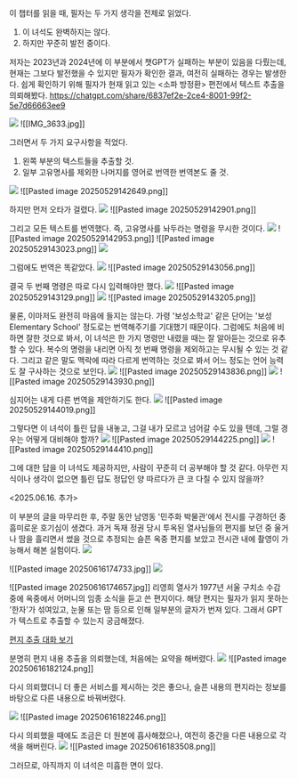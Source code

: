 
이 챕터를 읽을 때, 필자는 두 가지 생각을 전제로 읽었다.
1. 이 녀석도 완벽하지는 않다.
2. 하지만 꾸준히 발전 중이다.

저자는 2023년과 2024년에 이 부분에서 챗GPT가 실패하는 부분이 있음을 다뤘는데, 현재는 그보다 발전했을 수 있지만 필자가 확인한 결과, 여전히 실패하는 경우는 발생한다.
쉽게 확인하기 위해 필자가 현재 읽고 있는 <소파 방정환> 편전에서 텍스트 추출을 의뢰해봤다.
https://chatgpt.com/share/6837ef2e-2ce4-8001-99f2-5e7d66663ee9

<img src="/assets/IMG_3633.jpg"/>
![[IMG_3633.jpg]]

그러면서 두 가지 요구사항을 적었다.
1. 왼쪽 부분의 텍스트들을 추출할 것.
2. 일부 고유명사를 제외한 나머지를 영어로 번역한 번역본도 줄 것.
<img src="/assets/Pasted image 20250529142649.png"/>
![[Pasted image 20250529142649.png]]

하지만 먼저 오타가 걸렸다.
<img src="/assets/Pasted image 20250529142901.png"/>
![[Pasted image 20250529142901.png]]

그리고 모든 텍스트를 번역했다. 즉, 고유명사를 놔두라는 명령을 무시한 것이다.
<img src="/assets/Pasted image 20250529142953.png"/>
![[Pasted image 20250529142953.png]]
![[Pasted image 20250529143023.png]]
<img src="/assets/Pasted image 20250529143023.png"/>

그럼에도 번역은 똑같았다.
<img src="/assets/Pasted image 20250529143056.png"/>
![[Pasted image 20250529143056.png]]

결국 두 번째 명령은 따로 다시 입력해야만 했다.
<img src="/assets/Pasted image 20250529143129.png"/>
![[Pasted image 20250529143129.png]]
<img src="/assets/Pasted image 20250529143205.png"/>
![[Pasted image 20250529143205.png]]


물론, 이마저도 완전히 마음에 들지는 않는다. 가령 '보성소학교' 같은 단어는 '보성 Elementary School' 정도로는 번역해주기를 기대했기 때문이다. 그럼에도 처음에 비하면 잘한 것으로 봐서, 이 녀석은 한 가지 명령만 내렸을 때는 잘 알아듣는 것으로 유추할 수 있다. 복수의 명령을 내리면 아직 첫 번째 명령을 제외하고는 무시될 수 있는 것 같다.
그리고 같은 말도 맥락에 따라 다르게 번역하는 것으로 봐서 어느 정도는 언어 능력도 잘 구사하는 것으로 보인다.
<img src="/assets/Pasted image 20250529143836.png"/>
![[Pasted image 20250529143836.png]]
<img src="/assets/Pasted image 20250529143930.png"/>
![[Pasted image 20250529143930.png]]

심지어는 내게 다른 번역을 제안하기도 한다.
<img src="/assets/Pasted image 20250529144019.png"/>
![[Pasted image 20250529144019.png]]


그렇다면 이 녀석이 틀린 답을 내놓고, 그걸 내가 모르고 넘어갈 수도 있을 텐데, 그럴 경우는 어떻게 대비해야 할까?
<img src="/assets/Pasted image 20250529144225.png"/>
![[Pasted image 20250529144225.png]]
<img src="/assets/Pasted image 20250529144410.png"/>
![[Pasted image 20250529144410.png]]

그에 대한 답을 이 녀석도 제공하지만, 사람이 꾸준히 더 공부해야 할 것 같다.
아무런 지식이나 생각이 없으면 틀린 답도 정답인 양 따르다가 큰 코 다칠 수 있지 않을까?

<2025.06.16. 추가>

이 부분의 글을 마무리한 후, 주말 동안 남영동 '민주화 박물관'에서 전시를 구경하던 중 흠미로운 호기심이 생겼다. 
과거 독재 정권 당시 투옥된 열사님들의 편지를 보던 중 울거나 땀을 흘리면서 썼을 것으로 추정되는 슬픈 옥중 편지를 보았고 전시관 내에 촬영이 가능해서 해본 실험이다.
<img src="/assets/Pasted image 20250616174733.jpg">

![[Pasted image 20250616174733.jpg]]
<img src="/assets/Pasted image 20250616174657.jpg">

![[Pasted image 20250616174657.jpg]]
리영희 열사가 1977년 서울 구치소 수감 중에 옥중에서 어머니의 임종 소식을 듣고 쓴 편지이다.
해당 편지는 필자가 읽지 못하는 '한자'가 섞여있고, 눈물 또는 땀 등으로 인해 일부분의 글자가 번져 있다.
그래서 GPT가 텍스트로 추출할 수 있는지 궁금해졌다.

<a href="[https://chatgpt.com/share/684fe07d-3108-800a-93cb-318ae70c3d9e](https://chatgpt.com/share/684fe07d-3108-800a-93cb-318ae70c3d9e)">편지 추출 대화 보기</a>

분명히 편지 내용 추출을 의뢰했는데, 처음에는 요약을 해버렸다.
<img src="/assets/Pasted image 20250616182124.png">
![[Pasted image 20250616182124.png]]


다시 의뢰했더니 더 좋은 서비스를 제시하는 것은 좋으나, 슬픈 내용의 편지라는 정보를 바탕으로 다른 내용으로 바꿔버렸다.

<img src="/assets/Pasted image 20250616182246.png">
![[Pasted image 20250616182246.png]]

다시 의뢰했을 때에도 조금은 더 원본에 흡사해졌으나,
여전히 중간을 다른 내용으로 각색을 해버린다.
<img src="/assets/Pasted image 20250616183508.png">
![[Pasted image 20250616183508.png]]

그러므로, 아직까지 이 녀석은 미흡한 면이 있다.
